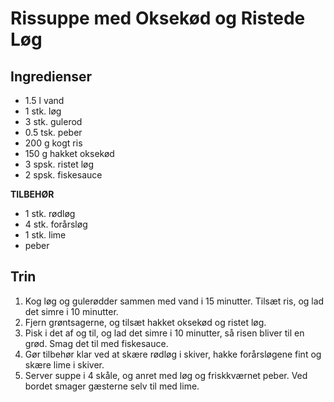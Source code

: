 # Rissuppe med Oksekød og Ristede Løg

## Ingredienser
- 1.5 l vand
- 1 stk. løg
- 3 stk. gulerod
- 0.5 tsk. peber
- 200 g kogt ris
- 150 g hakket oksekød
- 3 spsk. ristet løg
- 2 spsk. fiskesauce

**TILBEHØR**
- 1 stk. rødløg
- 4 stk. forårsløg
- 1 stk. lime
- peber

## Trin
1. Kog løg og gulerødder sammen med vand i 15 minutter. Tilsæt ris, og lad det simre i 10 minutter.
2. Fjern grøntsagerne, og tilsæt hakket oksekød og ristet løg.
3. Pisk i det af og til, og lad det simre i 10 minutter, så risen bliver til en grød. Smag det til med fiskesauce.
4. Gør tilbehør klar ved at skære rødløg i skiver, hakke forårsløgene fint og skære lime i skiver.
5. Server suppe i 4 skåle, og anret med løg og friskkværnet peber. Ved bordet smager gæsterne selv til med lime.